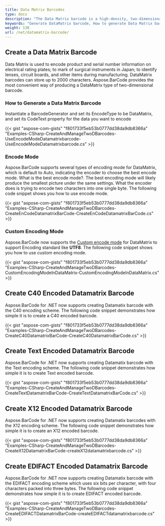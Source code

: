 ```yaml
---
title: Data Matrix Barcodes
type: docs
description: "The Data Matrix barcode is a high-density, two-dimensional (2D) symbology that encodes text, numbers, and actual data bytes, it is used to encode product and serial number information on electrical rating plates."
keywords: "Generate DataMatrix barcode, How to generate Data Matrix barcode, DataMatrix encoding, Aspose.BarCode for .NET, C# "
weight: 130
url: /net/datamatrix-barcode/
---
```


## **Create a Data Matrix Barcode**
Data Matrix is used to encode product and serial number information on electrical rating plates; to mark of surgical instruments in Japan; to identify lenses, circuit boards, and other items during manufacturing. DataMatrix barcodes can store up to 2000 characters. Aspose.BarCode provides the most convenient way of producing a DataMatrix type of two-dimensional barcode.

### **How to Generate a Data Matrix Barcode**
Instantiate a BarcodeGenerator and set its EncodeType to be DataMatrix, and set its CodeText property for the data you want to encode

{{< gist "aspose-com-gists" "f801733f5eb53b0777dd38da9db8366a" "Examples-CSharp-CreateAndManageTwoDBarcodes-UseEncodeModeDatamatrixbarcode-UseEncodeModeDatamatrixbarcode.cs" >}}

### **Encode Mode**
Aspose.BarCode supports several types of encoding mode for DataMatrix, which is default to Auto, indicating the encoder to choose the best encode mode.
What is the best encode mode?. The best encoding mode will likely produce the smallest picture under the same settings. What the encoder does is trying to encode two characters into one single byte. The following code snippet shows you how to use encode mode.

{{< gist "aspose-com-gists" "f801733f5eb53b0777dd38da9db8366a" "Examples-CSharp-CreateAndManageTwoDBarcodes-CreateEnCodeDatamatrixBarCode-CreateEnCodeDatamatrixBarCode.cs" >}}

### **Custom Encoding Mode**
Aspose.BarCode now supports the [Custom encode mode](https://apireference.aspose.com/barcode/net/aspose.barcode.windows.forms/barcodecontrol/properties/datamatrixencodemode) for DataMatrix to support Encoding standard like **UTF8**. The following code snippet shows you how to use custom encoding mode.

{{< gist "aspose-com-gists" "f801733f5eb53b0777dd38da9db8366a" "Examples-CSharp-CreateAndManageTwoDBarcodes-CustomEncodingModeInDataMatrix-CustomEncodingModeInDataMatrix.cs" >}}


## **Create C40 Encoded Datamatrix Barcode**
Aspose.BarCode for .NET now supports creating Datamatix barcode with the C40 encoding scheme. The following code snippet demonstrates how simple it is to create a C40 encoded barcode.

{{< gist "aspose-com-gists" "f801733f5eb53b0777dd38da9db8366a" "Examples-CSharp-CreateAndManageTwoDBarcodes-CreateC40DatamatrixBarCode-CreateC40DatamatrixBarCode.cs" >}}

## **Create Text Encoded Datamatrix Barcode**
Aspose.BarCode for .NET now supports creating Datamatix barcode with the Text encoding scheme. The following code snippet demonstrates how simple it is to create Text encoded barcode.

{{< gist "aspose-com-gists" "f801733f5eb53b0777dd38da9db8366a" "Examples-CSharp-CreateAndManageTwoDBarcodes-CreateTextDatamatrixBarCode-CreateTextDatamatrixBarCode.cs" >}}

## **Create X12 Encoded Datamatrix Barcode**
Aspose.BarCode for .NET now supports creating Datamatix barcodes with the X12 encoding scheme. The following code snippet demonstrates how simple it is to create an X12 encoded barcode.

{{< gist "aspose-com-gists" "f801733f5eb53b0777dd38da9db8366a" "Examples-CSharp-CreateAndManageTwoDBarcodes-CreateX12DatamatrixBarCode-createX12datamatrixbarcode.cs" >}}

## **Create EDIFACT Encoded Datamatrix Barcode**
Aspose.BarCode for .NET now supports creating Datamatix barcode with the EDIFACT encoding scheme which uses six bits per character, with four characters packed into three bytes. The following code snippet demonstrates how simple it is to create EDIFACT encoded barcode.

{{< gist "aspose-com-gists" "f801733f5eb53b0777dd38da9db8366a" "Examples-CSharp-CreateAndManageTwoDBarcodes-CreateEDIFACTDatamatrixBarCode-createEDIFACTdatamatrixbarcode.cs" >}}




